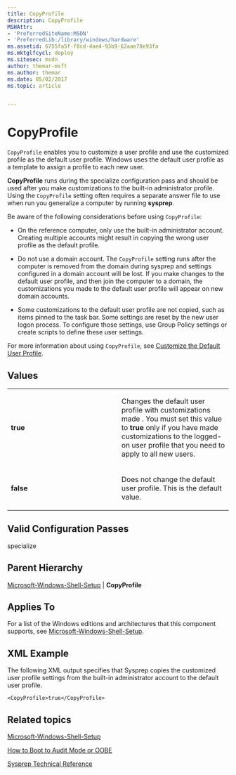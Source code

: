 ```yaml
---
title: CopyProfile
description: CopyProfile
MSHAttr:
- 'PreferredSiteName:MSDN'
- 'PreferredLib:/library/windows/hardware'
ms.assetid: 6755fa5f-f0cd-4ae4-93b9-62aae78e93fa
ms.mktglfcycl: deploy
ms.sitesec: msdn
author: themar-msft
ms.author: themar
ms.date: 05/02/2017
ms.topic: article


---
```


# CopyProfile


`CopyProfile` enables you to customize a user profile and use the customized profile as the default user profile. Windows uses the default user profile as a template to assign a profile to each new user.

**CopyProfile** runs during the specialize configuration pass and should be used after you make customizations to the built-in administrator profile. Using the `CopyProfile` setting often requires a separate answer file to use when run you generalize a computer by running **sysprep**.

Be aware of the following considerations before using `CopyProfile`:

-   On the reference computer, only use the built-in administrator account. Creating multiple accounts might result in copying the wrong user profile as the default profile.

-   Do not use a domain account. The `CopyProfile` setting runs after the computer is removed from the domain during sysprep and settings configured in a domain account will be lost. If you make changes to the default user profile, and then join the computer to a domain, the customizations you made to the default user profile will appear on new domain accounts.

-   Some customizations to the default user profile are not copied, such as items pinned to the task bar. Some settings are reset by the new user logon process. To configure those settings, use Group Policy settings or create scripts to define these user settings.

For more information about using `CopyProfile`, see [Customize the Default User Profile](http://go.microsoft.com/fwlink/p/?linkid=238122).

## Values


<table>
<colgroup>
<col width="50%" />
<col width="50%" />
</colgroup>
<tbody>
<tr class="odd">
<td><p><strong>true</strong></p></td>
<td><p>Changes the default user profile with customizations made . You must set this value to <strong>true</strong> only if you have made customizations to the logged-on user profile that you need to apply to all new users.</p></td>
</tr>
<tr class="even">
<td><p><strong>false</strong></p></td>
<td><p>Does not change the default user profile. This is the default value.</p></td>
</tr>
</tbody>
</table>

 

## Valid Configuration Passes


specialize

## Parent Hierarchy


[Microsoft-Windows-Shell-Setup](microsoft-windows-shell-setup.md) | **CopyProfile**

## Applies To


For a list of the Windows editions and architectures that this component supports, see [Microsoft-Windows-Shell-Setup](microsoft-windows-shell-setup.md).

## XML Example


The following XML output specifies that Sysprep copies the customized user profile settings from the built-in administrator account to the default user profile.

```
<CopyProfile>true</CopyProfile>
```

## Related topics


[Microsoft-Windows-Shell-Setup](microsoft-windows-shell-setup.md)

[How to Boot to Audit Mode or OOBE](http://go.microsoft.com/fwlink/p/?linkid=231389)

[Sysprep Technical Reference](http://go.microsoft.com/fwlink/?LinkId=214573)

 

 







